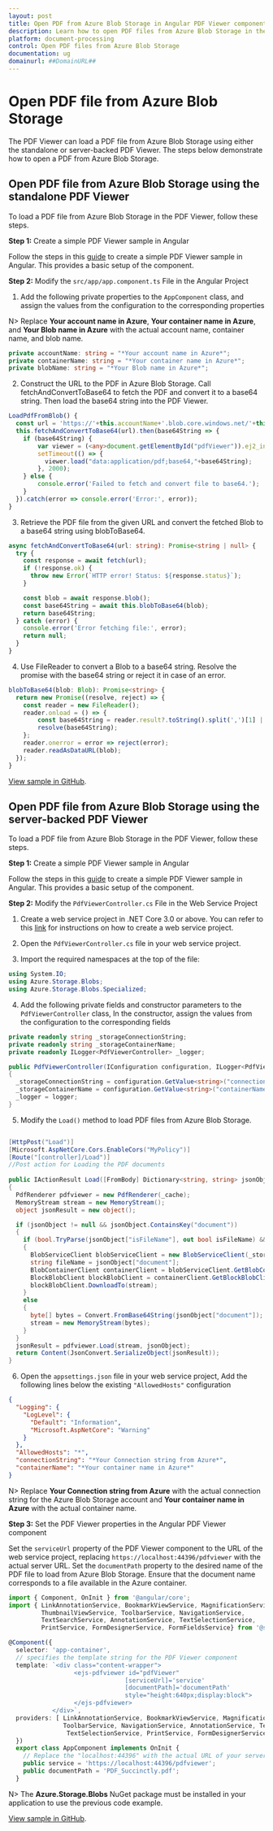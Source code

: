 ```yaml
---
layout: post
title: Open PDF from Azure Blob Storage in Angular PDF Viewer component | Syncfusion
description: Learn how to open PDF files from Azure Blob Storage in the Syncfusion Angular PDF Viewer component of Essential JS 2.
platform: document-processing
control: Open PDF files from Azure Blob Storage
documentation: ug
domainurl: ##DomainURL##
---
```


# Open PDF file from Azure Blob Storage

The PDF Viewer can load a PDF file from Azure Blob Storage using either the standalone or server-backed PDF Viewer. The steps below demonstrate how to open a PDF from Azure Blob Storage.

## Open PDF file from Azure Blob Storage using the standalone PDF Viewer

To load a PDF file from Azure Blob Storage in the PDF Viewer, follow these steps.

**Step 1:** Create a simple PDF Viewer sample in Angular

Follow the steps in this [guide](https://help.syncfusion.com/document-processing/pdf/pdf-viewer/angular/getting-started) to create a simple PDF Viewer sample in Angular. This provides a basic setup of the component.

**Step 2:** Modify the `src/app/app.component.ts` File in the Angular Project

1. Add the following private properties to the `AppComponent` class, and assign the values from the configuration to the corresponding properties

N> Replace **Your account name in Azure**, **Your container name in Azure**, and **Your Blob name in Azure** with the actual account name, container name, and blob name.

```typescript
private accountName: string = "*Your account name in Azure*";
private containerName: string = "*Your container name in Azure*";
private blobName: string = "*Your Blob name in Azure*";
```

2. Construct the URL to the PDF in Azure Blob Storage. Call fetchAndConvertToBase64 to fetch the PDF and convert it to a base64 string. Then load the base64 string into the PDF Viewer.

```typescript
LoadPdfFromBlob() {
  const url = 'https://'+this.accountName+'.blob.core.windows.net/'+this.containerName+'/'+this.blobName;
  this.fetchAndConvertToBase64(url).then(base64String => {
    if (base64String) {
        var viewer = (<any>document.getElementById("pdfViewer")).ej2_instances[0];
        setTimeout(() => {
          viewer.load("data:application/pdf;base64,"+base64String);
        }, 2000);
    } else {
        console.error('Failed to fetch and convert file to base64.');
    }
  }).catch(error => console.error('Error:', error));
}
```

3. Retrieve the PDF file from the given URL and convert the fetched Blob to a base64 string using blobToBase64.

```typescript
async fetchAndConvertToBase64(url: string): Promise<string | null> {
  try {
    const response = await fetch(url);
    if (!response.ok) {
      throw new Error(`HTTP error! Status: ${response.status}`);
    }

    const blob = await response.blob();
    const base64String = await this.blobToBase64(blob);
    return base64String;
  } catch (error) {
    console.error('Error fetching file:', error);
    return null;
  }
}
```

4. Use FileReader to convert a Blob to a base64 string. Resolve the promise with the base64 string or reject it in case of an error.

```typescript
blobToBase64(blob: Blob): Promise<string> {
  return new Promise((resolve, reject) => {
    const reader = new FileReader();
    reader.onload = () => {
        const base64String = reader.result?.toString().split(',')[1] || '';
        resolve(base64String);
    };
    reader.onerror = error => reject(error);
    reader.readAsDataURL(blob);
  });
}
```

[View sample in GitHub](https://github.com/SyncfusionExamples/open-save-pdf-documents-in-azure-blob-storage).

## Open PDF file from Azure Blob Storage using the server-backed PDF Viewer

To load a PDF file from Azure Blob Storage in the PDF Viewer, follow these steps.

**Step 1:** Create a simple PDF Viewer sample in Angular

Follow the steps in this [guide](https://help.syncfusion.com/document-processing/pdf/pdf-viewer/angular/getting-started) to create a simple PDF Viewer sample in Angular. This provides a basic setup of the component.

**Step 2:** Modify the `PdfViewerController.cs` File in the Web Service Project

1. Create a web service project in .NET Core 3.0 or above. You can refer to this [link](https://www.syncfusion.com/kb/11063/how-to-create-pdf-viewer-web-service-in-net-core-3-0-and-above) for instructions on how to create a web service project.

2. Open the `PdfViewerController.cs` file in your web service project.

3. Import the required namespaces at the top of the file:

```csharp
using System.IO;
using Azure.Storage.Blobs;
using Azure.Storage.Blobs.Specialized;
```

4. Add the following private fields and constructor parameters to the `PdfViewerController` class, In the constructor, assign the values from the configuration to the corresponding fields

```csharp
private readonly string _storageConnectionString;
private readonly string _storageContainerName;
private readonly ILogger<PdfViewerController> _logger;

public PdfViewerController(IConfiguration configuration, ILogger<PdfViewerController> logger)
{
  _storageConnectionString = configuration.GetValue<string>("connectionString");
  _storageContainerName = configuration.GetValue<string>("containerName");
  _logger = logger;
}
```

5. Modify the `Load()` method to load PDF files from Azure Blob Storage.

```csharp

[HttpPost("Load")]
[Microsoft.AspNetCore.Cors.EnableCors("MyPolicy")]
[Route("[controller]/Load")]
//Post action for Loading the PDF documents 
 
public IActionResult Load([FromBody] Dictionary<string, string> jsonObject)
{
  PdfRenderer pdfviewer = new PdfRenderer(_cache);
  MemoryStream stream = new MemoryStream();
  object jsonResult = new object();

  if (jsonObject != null && jsonObject.ContainsKey("document"))
  {
    if (bool.TryParse(jsonObject["isFileName"], out bool isFileName) && isFileName)
    {
      BlobServiceClient blobServiceClient = new BlobServiceClient(_storageConnectionString);
      string fileName = jsonObject["document"];
      BlobContainerClient containerClient = blobServiceClient.GetBlobContainerClient(_storageContainerName);
      BlockBlobClient blockBlobClient = containerClient.GetBlockBlobClient(fileName);
      blockBlobClient.DownloadTo(stream);
    }
    else
    {
      byte[] bytes = Convert.FromBase64String(jsonObject["document"]);
      stream = new MemoryStream(bytes);
    }
  }
  jsonResult = pdfviewer.Load(stream, jsonObject);
  return Content(JsonConvert.SerializeObject(jsonResult));
}
```

6. Open the `appsettings.json` file in your web service project, Add the following lines below the existing `"AllowedHosts"` configuration

```json
{
  "Logging": {
    "LogLevel": {
      "Default": "Information",
      "Microsoft.AspNetCore": "Warning"
    }
  },
  "AllowedHosts": "*",
  "connectionString": "*Your Connection string from Azure*",
  "containerName": "*Your container name in Azure*"
}
```

N> Replace **Your Connection string from Azure** with the actual connection string for the Azure Blob Storage account and **Your container name in Azure** with the actual container name.

**Step 3:** Set the PDF Viewer properties in the Angular PDF Viewer component

Set the `serviceUrl` property of the PDF Viewer component to the URL of the web service project, replacing `https://localhost:44396/pdfviewer` with the actual server URL. Set the `documentPath` property to the desired name of the PDF file to load from Azure Blob Storage. Ensure that the document name corresponds to a file available in the Azure container.

```typescript
import { Component, OnInit } from '@angular/core';
import { LinkAnnotationService, BookmarkViewService, MagnificationService,
         ThumbnailViewService, ToolbarService, NavigationService,
         TextSearchService, AnnotationService, TextSelectionService,
         PrintService, FormDesignerService, FormFieldsService} from '@syncfusion/ej2-angular-pdfviewer';

@Component({
  selector: 'app-container',
  // specifies the template string for the PDF Viewer component
  template: `<div class="content-wrapper">
                  <ejs-pdfviewer id="pdfViewer"
                                [serviceUrl]='service'
                                [documentPath]='documentPath'
                                style="height:640px;display:block">
                  </ejs-pdfviewer>
            </div>`,
  providers: [ LinkAnnotationService, BookmarkViewService, MagnificationService,ThumbnailViewService,
               ToolbarService, NavigationService, AnnotationService, TextSearchService,
                TextSelectionService, PrintService, FormDesignerService, FormFieldsService]
  })
  export class AppComponent implements OnInit {
    // Replace the "localhost:44396" with the actual URL of your server
    public service = 'https://localhost:44396/pdfviewer';
    public documentPath = 'PDF_Succinctly.pdf';
  }
```

N> The **Azure.Storage.Blobs** NuGet package must be installed in your application to use the previous code example.

[View sample in GitHub](https://github.com/SyncfusionExamples/open-save-pdf-documents-in-azure-blob-storage).